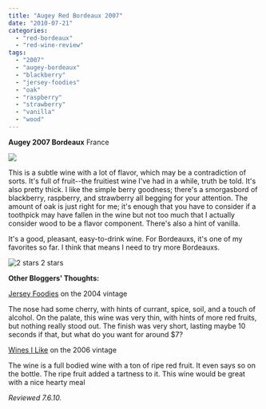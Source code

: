 ```yaml
---
title: "Augey Red Bordeaux 2007"
date: "2010-07-21"
categories:
  - "red-bordeaux"
  - "red-wine-review"
tags:
  - "2007"
  - "augey-bordeaux"
  - "blackberry"
  - "jersey-foodies"
  - "oak"
  - "raspberry"
  - "strawberry"
  - "vanilla"
  - "wood"
---
```


**Augey 2007 Bordeaux** France

![](http://www.rebeccagomezfarrell.com/gourmez/photos/auguybordeaux.jpg)

This is a subtle wine with a lot of flavor, which may be a contradiction of sorts. It's full of fruit--the fruitiest wine I've had in a while, truth be told. It's also pretty thick. I like the simple berry goodness; there's a smorgasbord of blackberry, raspberry, and strawberry all begging for your attention. The amount of oak is just right for me; it's enough that you have to consider if a toothpick may have fallen in the wine but not too much that I actually consider wood to be a flavor component. There's also a hint of vanilla.

It's a good, pleasant, easy-to-drink wine. For Bordeauxs, it's one of my favorites so far. I think that means I need to try more Bordeauxs.




<div class="caption">

![2 stars](http://s3.amazonaws.com/thegourmez-wpmedia/2009/02/rating_chicken11.gif "rating_chicken11") 2 stars</div>


**Other Bloggers' Thoughts:**

[Jersey Foodies](http://jerseyfoodies.blogspot.com/2008/05/2004-augey-bordeaux.html) on the 2004 vintage

The nose had some cherry, with hints of currant, spice, soil, and a touch of alcohol. On the palate, this wine was very thin, with hints of more red fruits, but nothing really stood out. The finish was very short, lasting maybe 10 seconds if that, but what do you want for around $7?

[Wines I Like](http://pbronmymindalsolikeswine.blogspot.com/2009/05/red-augey-bordeaux-2006.html) on the 2006 vintage

The wine is a full bodied wine with a ton of ripe red fruit. It even says so on the bottle. The ripe fruit added a tartness to it. This wine would be great with a nice hearty meal

_Reviewed 7.6.10._

